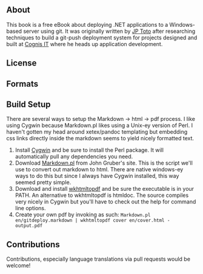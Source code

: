 ## About ##
This book is a free eBook about deploying .NET applications to a Windows-based server using git. It was originally written by [JP Toto](http://jptoto.jp) after researching techniques to build a git-push deployment system for projects designed and built at [Cognis IT](http://www.cognisit.com) where he heads up application development.
## License ##
## Formats ##
## Build Setup ##
There are several ways to setup the Markdown -> html -> pdf process. I like using Cygwin because Markdown.pl
likes using a Unix-ey version of Perl. I haven't gotten my head around xetex/pandoc templating but embedding css
links directly inside the markdown seems to yield nicely formatted text.  

1. Install [Cygwin](http://www.cygwin.com) and be sure to install the Perl package. It will automatically pull
any dependencies you need.
2.  Download [Markdown.pl](http://daringfireball.net/projects/markdown/) from John Gruber's site. This is the script we'll use
to convert out markdown to html. There are native windows-ey ways to do this but since I always have Cygwin installed, this way
seemed pretty simple.
3. Download and install [wkhtmltopdf](http://code.google.com/p/wkhtmltopdf/) and be sure the executable is in your PATH. An alternative
to wkhtmltopdf is htmldoc. The source compiles very nicely in Cygwin but you'll have to check out the help for command line options.
4. Create your own pdf by invoking as such: `Markdown.pl en/gitdeploy.markdown | wkhtmltopdf cover en/cover.html - output.pdf`

## Contributions ##
Contributions, especially language translations via pull requests would be welcome!